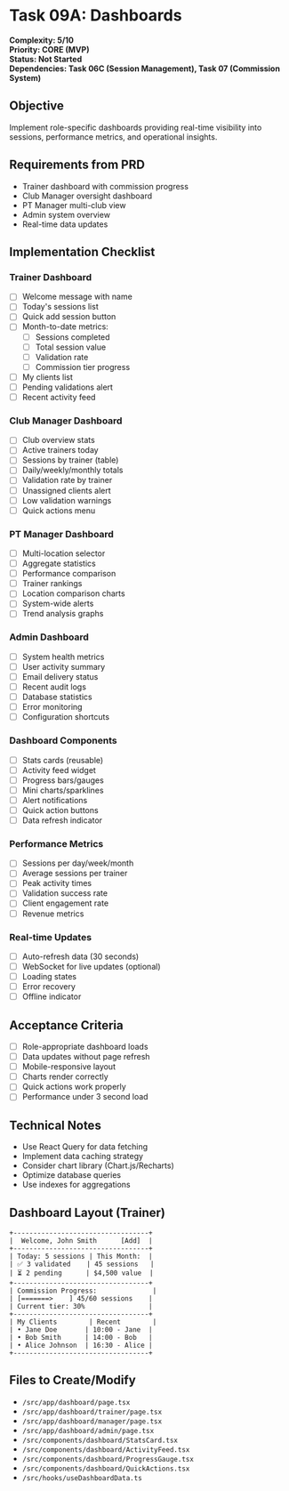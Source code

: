# Task 09A: Dashboards

**Complexity: 5/10**  
**Priority: CORE (MVP)**  
**Status: Not Started**  
**Dependencies: Task 06C (Session Management), Task 07 (Commission System)**

## Objective
Implement role-specific dashboards providing real-time visibility into sessions, performance metrics, and operational insights.

## Requirements from PRD
- Trainer dashboard with commission progress
- Club Manager oversight dashboard
- PT Manager multi-club view
- Admin system overview
- Real-time data updates

## Implementation Checklist

### Trainer Dashboard
- [ ] Welcome message with name
- [ ] Today's sessions list
- [ ] Quick add session button
- [ ] Month-to-date metrics:
  - [ ] Sessions completed
  - [ ] Total session value
  - [ ] Validation rate
  - [ ] Commission tier progress
- [ ] My clients list
- [ ] Pending validations alert
- [ ] Recent activity feed

### Club Manager Dashboard
- [ ] Club overview stats
- [ ] Active trainers today
- [ ] Sessions by trainer (table)
- [ ] Daily/weekly/monthly totals
- [ ] Validation rate by trainer
- [ ] Unassigned clients alert
- [ ] Low validation warnings
- [ ] Quick actions menu

### PT Manager Dashboard
- [ ] Multi-location selector
- [ ] Aggregate statistics
- [ ] Performance comparison
- [ ] Trainer rankings
- [ ] Location comparison charts
- [ ] System-wide alerts
- [ ] Trend analysis graphs

### Admin Dashboard
- [ ] System health metrics
- [ ] User activity summary
- [ ] Email delivery status
- [ ] Recent audit logs
- [ ] Database statistics
- [ ] Error monitoring
- [ ] Configuration shortcuts

### Dashboard Components
- [ ] Stats cards (reusable)
- [ ] Activity feed widget
- [ ] Progress bars/gauges
- [ ] Mini charts/sparklines
- [ ] Alert notifications
- [ ] Quick action buttons
- [ ] Data refresh indicator

### Performance Metrics
- [ ] Sessions per day/week/month
- [ ] Average sessions per trainer
- [ ] Peak activity times
- [ ] Validation success rate
- [ ] Client engagement rate
- [ ] Revenue metrics

### Real-time Updates
- [ ] Auto-refresh data (30 seconds)
- [ ] WebSocket for live updates (optional)
- [ ] Loading states
- [ ] Error recovery
- [ ] Offline indicator

## Acceptance Criteria
- [ ] Role-appropriate dashboard loads
- [ ] Data updates without page refresh
- [ ] Mobile-responsive layout
- [ ] Charts render correctly
- [ ] Quick actions work properly
- [ ] Performance under 3 second load

## Technical Notes
- Use React Query for data fetching
- Implement data caching strategy
- Consider chart library (Chart.js/Recharts)
- Optimize database queries
- Use indexes for aggregations

## Dashboard Layout (Trainer)
```
+----------------------------------+
|  Welcome, John Smith      [Add]  |
+----------------------------------+
| Today: 5 sessions | This Month:  |
| ✅ 3 validated    | 45 sessions   |
| ⏳ 2 pending      | $4,500 value  |
+----------------------------------+
| Commission Progress:              |
| [=======>    ] 45/60 sessions    |
| Current tier: 30%                |
+----------------------------------+
| My Clients        | Recent        |
| • Jane Doe       | 10:00 - Jane  |
| • Bob Smith      | 14:00 - Bob   |
| • Alice Johnson  | 16:30 - Alice |
+----------------------------------+
```

## Files to Create/Modify
- `/src/app/dashboard/page.tsx`
- `/src/app/dashboard/trainer/page.tsx`
- `/src/app/dashboard/manager/page.tsx`
- `/src/app/dashboard/admin/page.tsx`
- `/src/components/dashboard/StatsCard.tsx`
- `/src/components/dashboard/ActivityFeed.tsx`
- `/src/components/dashboard/ProgressGauge.tsx`
- `/src/components/dashboard/QuickActions.tsx`
- `/src/hooks/useDashboardData.ts`